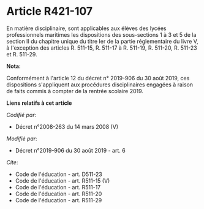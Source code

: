 # Article R421-107

En matière disciplinaire, sont applicables aux élèves des lycées professionnels maritimes les dispositions des sous-sections
1 à 3 et 5 de la section II du chapitre unique du titre Ier de la partie réglementaire du livre V, à l'exception des articles
R. 511-15, R. 511-17 à R. 511-19, R. 511-20, R. 511-23 et R. 511-29.

**Nota:**

Conformément à l'article 12 du décret n° 2019-906 du 30 août 2019, ces dispositions s'appliquent aux procédures
disciplinaires engagées à raison de faits commis à compter de la rentrée scolaire 2019.

**Liens relatifs à cet article**

_Codifié par_:

  - Décret n°2008-263 du 14 mars 2008 (V)

_Modifié par_:

  - Décret n°2019-906 du 30 août 2019 - art. 6

_Cite_:

  - Code de l'éducation - art. D511-23
  - Code de l'éducation - art. R511-15 (V)
  - Code de l'éducation - art. R511-17
  - Code de l'éducation - art. R511-20
  - Code de l'éducation - art. R511-29
